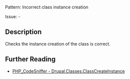 Pattern: Incorrect class instance creation

Issue: -

## Description

Checks the instance creation of the class is correct.

## Further Reading

* [PHP_CodeSniffer - Drupal.Classes.ClassCreateInstance](https://git.drupalcode.org/project/coder/-/tree/8.3.x/coder_sniffer/Drupal/Sniffs/Classes/ClassCreateInstanceSniff.php)